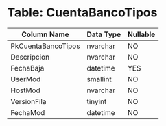 # Table: CuentaBancoTipos

| Column Name | Data Type | Nullable |
|-------------|-----------|----------|
| PkCuentaBancoTipos | nvarchar | NO |
| Descripcion | nvarchar | NO |
| FechaBaja | datetime | YES |
| UserMod | smallint | NO |
| HostMod | nvarchar | NO |
| VersionFila | tinyint | NO |
| FechaMod | datetime | NO |
